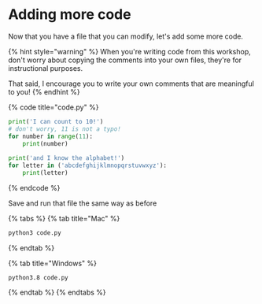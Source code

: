 # Adding more code

Now that you have a file that you can modify, let's add some more code.

{% hint style="warning" %}
When you're writing code from this workshop, don't worry about copying the comments into your own files, they're for instructional purposes.

That said, I encourage you to write your own comments that are meaningful to you!
{% endhint %}

{% code title="code.py" %}
```python
print('I can count to 10!')
# don't worry, 11 is not a typo!
for number in range(11):
    print(number)
    
print('and I know the alphabet!')
for letter in ('abcdefghijklmnopqrstuvwxyz'):
    print(letter)
```
{% endcode %}

Save and run that file the same way as before

{% tabs %}
{% tab title="Mac" %}
```bash
python3 code.py
```
{% endtab %}

{% tab title="Windows" %}
```
python3.8 code.py
```
{% endtab %}
{% endtabs %}







